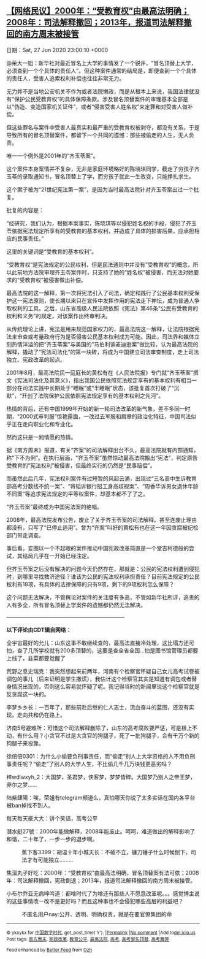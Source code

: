 [【网络民议】2000年：“受教育权”由最高法明确；2008年：司法解释撤回；2013年，报道司法解释撤回的南方周末被接管](https://chinadigitaltimes.net/chinese/2020/06/%e3%80%90%e7%bd%91%e7%bb%9c%e6%b0%91%e8%ae%ae%e3%80%912000%e5%b9%b4%ef%bc%9a%e5%8f%97%e6%95%99%e8%82%b2%e6%9d%83%e7%94%b1%e6%9c%80%e9%ab%98%e6%b3%95%e6%98%8e%e7%a1%ae%ef%bc%9b2008/)
------
日期：Sat, 27 Jun 2020 23:00:10 +0000

<p>@荣大一姐：新华社对最近冒名上大学的事情发了一个锐评，“冒名顶替上大学，必须查到一个个具体的责任人”。但这种案件通常的结局是，即便查到一个个具体的责任人，受害人追索权利补偿也往往非常无力。</p><p>无力并不是当地公安机关不作为或者法院懒政，而是从根本上来说，我国法律就没有“保护公民受教育权”的具体保障条款。涉及冒名顶替案件的审理基本全部是以“伪造、变造国家机关证件”，或者“侵害受害人姓名权”来定罪和对受害人做补偿。</p><p>但这些罪名与案件中受害人最真实和最严重的受教育权被剥夺，都没有关系，于是导致所有的冒名顶替案件，都留下一个共同的遗憾：那些被偷走的人生，无人负责。</p><p>唯一一个例外是2001年的“齐玉苓案”。</p><p>这个案件本身案情并不复杂，无非是家庭环境略好的陈晓琪同学，截走了穷孩子齐玉苓的录取通知书，冒名顶替上了学，而穷孩子就此一生改变，只能挣扎求生。</p><p>这个案子被为“21世纪宪法第一案”，是因为当时最高法院针对齐玉苓案出过一个批复。</p><p>批复的内容是：</p><p>“经研究，我们认为，根据本案事实，陈晓琪等以侵犯姓名权的手段，侵犯了齐玉苓依据宪法规定所享有的受教育的基本权利，并造成了具体的损害后果，应承担相应的民事责任。”</p><p>这里的关键词是“受教育的基本权利”。</p><p>“受教育权”是宪法规定的公民权利，但是民法通则中并没有“受教育权”的概念，所以此前地方法院审理齐玉苓案件时，只支持了她的“姓名权”被侵害，而无法对她要求的“受教育权”被侵害做出补偿。</p><p>最高法院的这一解释，第一次将宪法引入了司法，确定和践行了公民基本权利受保护这一宪法原则，使长期以来只在宣传中发挥作用的宪法走下神坛，成为普通人争取权利的工具。之后，山东省高级人民法院依照《宪法》第46条“公民有受教育的权利和义务”的规定，对该案作出终审判决。</p><p>从传统理论上讲，宪法是用来规范国家权力的，最高法院这一解释，让法院根据宪法来审查或考量政府行为是否侵害公民基本权利成为可能。因此，司法界和媒体立刻热情洋溢的把“齐玉苓案”与美国的“马伯利诉麦迪逊案”做比较，认为最高法院的解释，撬动了“宪法司法化”的第一块砖，将成为中国建立司法审查制度，走上司法独立、宪政改革的起点。</p><p>2001年8月，最高法院民一庭庭长的黄松有在《人民法院报》专门就“齐玉苓案”撰文《宪法司法化及其意义》，指出我国公民依照宪法规定享有的基本权利有相当一部分在司法实践中长期处于“睡眠”或“半睡眠”状态，该批复首次打破了“沉默”，“开创了法院保护公民依照宪法规定享有的基本权利之先河”。</p><p>热情的背后，还有中国1999年开始的新一轮司法改革的新气象，差不多同一时期，“2000式审判服”惊艳露面，一改过去军服和肩章的政治化特征，中国司法似乎正在走向职业化和专业化。</p><p>然而这只是一厢情愿的热情。</p><p>据《南方周末》报道，有关“齐案”的司法解释出台不久，最高法院就有内部通知，称“下不为例”。在执行层面，“齐玉苓案”虽然惊动最高法院搬出“宪法”，判定原告受教育的“宪法权利”被侵害，但最终实行的仍然是“民事赔偿”。</p><p>而虽然此后几年，宪法权利案件有过短暂的风起云涌，出现过“三名高中生诉教育部高考分数线不统一案”、“蒋韬诉银行招工身高歧视案”、“周香华诉男女退休年龄不同案”等追求宪法规定的平等权案件，却基本都不了了之。</p><p>“齐玉苓案”最终成为中国宪法案的绝唱。</p><p>2008年，最高法院发布公告，废止了关于齐玉苓案的司法解释。甚至连废止理由都没有，只写了“已停止适用”。曾为“齐案”叫好的黄松有也在这一年因贪腐被纪检部门带走调查。</p><p>事后看，妄图以一个不起眼的案件推动中国宪政改革简直是一个堂吉柯德般的尝试，其结局几乎在一开始已经注定。</p><p>但齐玉苓案之后没有解决的问题今天仍然存在，那就是：公民的宪法权利遭到侵犯时，到哪里寻找救济途径？谁该为公民的宪法权利承担责任？目前宪法规定的公民权利有18项，有具体的法律保障的只有9项，剩下的9项权利怎么保障？</p><p>这个问题无法解决，不管舆论对案件的关注度有多高，不管如新华社所评，追责的人有多全，所有冒名顶替上学案件的遗憾都仍然无法解决。</p><p>——————————————————————</p><p><strong>以下评论由CDT辑自网络：</strong></p><p>全宇宙最好的允儿：山东这事不敢继续查的，最高法直接冷处理，这比塌方还可怕，查了几所学校就有200多顶替的，这要是查全省全国…怕是图书馆管理员都要上线了，韭菜都要觉醒了</p><p>荒野之息史瑞克：我突然想起来前两年，河南有个检察官怀疑自己女儿高考试卷被调包的事儿（后来证明是学生撒谎），我估计这个检察官其实是知道有调包或者替身情况出现的，否则这么容易就怀疑了呢。我记得当时的新闻里说这个检察官就是反贪腐这一块的。</p><p>李梦乡乡长：一百年了，那些前赴后继的仁人志士，流血奋斗的蓝图，还没有实现。走向共和仍在路上。</p><p>济南5号避难所：可惜这个司法解释删除了，山东的高考腐败要严惩，可是根上不动，有什么用？小贪官不过是大贪官的狗腿子，死了一批狗腿子，会有千万个新的狗腿子来投靠。</p><p>徐倍倍0301：为什么小偷要负刑事责任，而“偷走”别人上大学资格的人不用负刑事责任呢？“偷走”了别人的大学人生，不比偷几千几万块钱更恶劣吗？</p><p>梓wdlwxyh_2：大国梦，圣君梦，侠客梦，梦梦皆碎。大国梦乃别人之帝王梦，非尔之梦……</p><p>陆紫肆陽：唉，荣姐有telegram频道么，真怕哪天你说了太多实话在国内各平台被ban掉找不到人。</p><p>每天每天豪大大：讲个笑话，高考公平</p><p>潛水艇27號：2000年能做解释，2008年能废止。呵呵，难道做出的解释影响了和谐，二十年了，一步一步的退步啊。</p><p style="padding-left: 40px">蕉下客3399：胡温十年小城天长：不破不立，镰刀锤子什么时候倒下，司法才有可能独立………</p><p>焦溜丸子好吃：2000年：“受教育权”由最高法明确，冒名顶替案有法可依；2008年：司法解释撤回，宪政倒退；2013年，报道司法解释撤回的南方周末被接管。</p><p>小布尔乔亚无病呻吟道：都啥时代了为啥还有那些人不愿意改革呢。。。感觉博主说的这些事情改一改不是更好吗？而且这种事也不会侵犯哪些高层的利益吧？</p><p style="padding-left: 40px">不匿名用户nay:公开、透明、明确权责，就是在要官僚集团的命</p><hr /><p><small>&copy; ykxykx for <a href="https://chinadigitaltimes.net/chinese">中国数字时代</a>, get_post_time('Y'). |<a href="https://chinadigitaltimes.net/chinese/2020/06/%e3%80%90%e7%bd%91%e7%bb%9c%e6%b0%91%e8%ae%ae%e3%80%912000%e5%b9%b4%ef%bc%9a%e5%8f%97%e6%95%99%e8%82%b2%e6%9d%83%e7%94%b1%e6%9c%80%e9%ab%98%e6%b3%95%e6%98%8e%e7%a1%ae%ef%bc%9b2008/">Permalink</a> |<a href="https://chinadigitaltimes.net/chinese/2020/06/%e3%80%90%e7%bd%91%e7%bb%9c%e6%b0%91%e8%ae%ae%e3%80%912000%e5%b9%b4%ef%bc%9a%e5%8f%97%e6%95%99%e8%82%b2%e6%9d%83%e7%94%b1%e6%9c%80%e9%ab%98%e6%b3%95%e6%98%8e%e7%a1%ae%ef%bc%9b2008/#comments">No comment</a> |Add to<a href="http://del.icio.us/post?url=https://chinadigitaltimes.net/chinese/2020/06/%e3%80%90%e7%bd%91%e7%bb%9c%e6%b0%91%e8%ae%ae%e3%80%912000%e5%b9%b4%ef%bc%9a%e5%8f%97%e6%95%99%e8%82%b2%e6%9d%83%e7%94%b1%e6%9c%80%e9%ab%98%e6%b3%95%e6%98%8e%e7%a1%ae%ef%bc%9b2008/&amp;title=【网络民议】2000年：“受教育权”由最高法明确；2008年：司法解释撤回；2013年，报道司法解释撤回的南方周末被接管">del.icio.us</a><br/>Post tags: <a href="https://chinadigitaltimes.net/chinese/tag/%e5%8d%97%e6%96%b9%e5%91%a8%e6%9c%ab/" rel="tag">南方周末</a>, <a href="https://chinadigitaltimes.net/chinese/tag/%e5%ae%aa%e6%94%bf%e6%94%b9%e9%9d%a9/" rel="tag">宪政改革</a>, <a href="https://chinadigitaltimes.net/chinese/tag/%e6%95%99%e8%82%b2%e5%85%ac%e5%b9%b3/" rel="tag">教育公平</a>, <a href="https://chinadigitaltimes.net/chinese/tag/%e6%9c%80%e9%ab%98%e6%b3%95%e9%99%a2/" rel="tag">最高法院</a>, <a href="https://chinadigitaltimes.net/chinese/tag/%e9%ab%98%e8%80%83/" rel="tag">高考</a>, <a href="https://chinadigitaltimes.net/chinese/tag/%e9%ab%98%e8%80%83%e5%86%92%e5%90%8d%e9%a1%b6%e6%9b%bf/" rel="tag">高考冒名顶替</a>, <a href="https://chinadigitaltimes.net/chinese/tag/%e9%ab%98%e8%80%83%e8%88%9e%e5%bc%8a/" rel="tag">高考舞弊</a><br/></small></p><p><small>Feed enhanced by <a href='http://planetozh.com/blog/my-projects/wordpress-plugin-better-feed-rss/'>Better Feed</a> from  <a href='http://planetozh.com/blog/'>Ozh</a></small></p>
